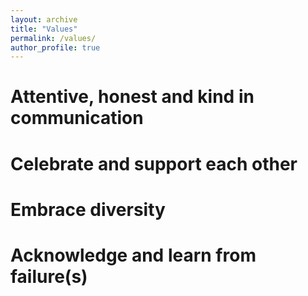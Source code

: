 ```yaml
---
layout: archive
title: "Values"
permalink: /values/
author_profile: true
---
```


# Attentive, honest and kind in communication
# Celebrate and support each other 
# Embrace diversity
# Acknowledge and learn from failure(s)
